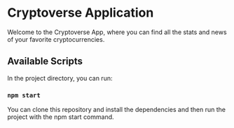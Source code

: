 # Cryptoverse Application

Welcome to the Cryptoverse App, where you can find all the stats and news of your favorite cryptocurrencies.

## Available Scripts

In the project directory, you can run:

### `npm start`

You can clone this repository and install the dependencies and then run the project with the npm start command.
